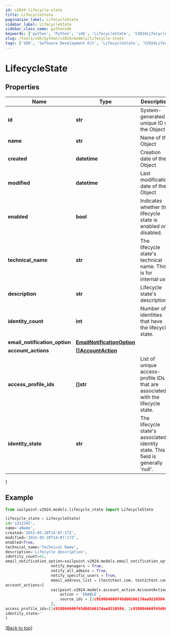 ```yaml
---
id: v2024-lifecycle-state
title: LifecycleState
pagination_label: LifecycleState
sidebar_label: LifecycleState
sidebar_class_name: pythonsdk
keywords: ['python', 'Python', 'sdk', 'LifecycleState', 'V2024LifecycleState'] 
slug: /tools/sdk/python/v2024/models/lifecycle-state
tags: ['SDK', 'Software Development Kit', 'LifecycleState', 'V2024LifecycleState']
---
```


# LifecycleState


## Properties

Name | Type | Description | Notes
------------ | ------------- | ------------- | -------------
**id** | **str** | System-generated unique ID of the Object | [optional] [readonly] 
**name** | **str** | Name of the Object | [required]
**created** | **datetime** | Creation date of the Object | [optional] [readonly] 
**modified** | **datetime** | Last modification date of the Object | [optional] [readonly] 
**enabled** | **bool** | Indicates whether the lifecycle state is enabled or disabled. | [optional] [default to False]
**technical_name** | **str** | The lifecycle state's technical name. This is for internal use. | [required]
**description** | **str** | Lifecycle state's description. | [optional] 
**identity_count** | **int** | Number of identities that have the lifecycle state. | [optional] [readonly] 
**email_notification_option** | [**EmailNotificationOption**](email-notification-option) |  | [optional] 
**account_actions** | [**[]AccountAction**](account-action) |  | [optional] 
**access_profile_ids** | **[]str** | List of unique access-profile IDs that are associated with the lifecycle state. | [optional] 
**identity_state** | **str** | The lifecycle state's associated identity state. This field is generally 'null'. | [optional] 
}

## Example

```python
from sailpoint.v2024.models.lifecycle_state import LifecycleState

lifecycle_state = LifecycleState(
id='id12345',
name='aName',
created='2015-05-28T14:07:17Z',
modified='2015-05-28T14:07:17Z',
enabled=True,
technical_name='Technical Name',
description='Lifecycle description',
identity_count=42,
email_notification_option=sailpoint.v2024.models.email_notification_option.EmailNotificationOption(
                    notify_managers = True, 
                    notify_all_admins = True, 
                    notify_specific_users = True, 
                    email_address_list = [test@test.com, test2@test.com], ),
account_actions=[
                    sailpoint.v2024.models.account_action.AccountAction(
                        action = 'ENABLE', 
                        source_ids = [2c918084660f45d6016617daa9210584, 2c918084660f45d6016617daa9210500], )
                    ],
access_profile_ids=[2c918084660f45d6016617daa9210584, 2c918084660f45d6016617daa9210500],
identity_state=''
)

```
[[Back to top]](#) 

